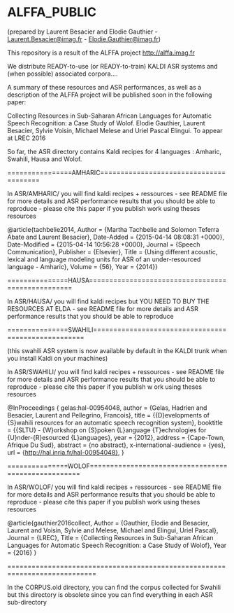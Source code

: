 ALFFA_PUBLIC
============

(prepared by Laurent Besacier and Elodie Gauthier - Laurent.Besacier@imag.fr - Elodie.Gauthier@imag.fr) 

This repository is a result of the ALFFA project
http://alffa.imag.fr

We distribute READY-to-use (or READY-to-train) KALDI ASR systems and (when possible) associated corpora....

A summary of these resources and ASR performances, as well as a description of the ALFFA project will be published soon in the following paper:

Collecting Resources in Sub-Saharan African Languages for Automatic Speech Recognition: a Case Study of Wolof. Elodie Gauthier, Laurent Besacier, Sylvie Voisin, Michael Melese and Uriel Pascal Elingui. To appear at LREC 2016

So far, the ASR directory contains Kaldi recipes for 4 languages : Amharic, Swahili, Hausa and Wolof. 

================AMHARIC=======================================

In ASR/AMHARIC/ you will find kaldi recipes + ressources - see README file for more details and ASR performance results that you should be able to reproduce - please cite this paper if you publish work using theses resources

@article{tachbelie2014,
        Author = {Martha Tachbelie and Solomon Teferra Abate and Laurent Besacier},
        Date-Added = {2015-04-14 08:08:31 +0000},
        Date-Modified = {2015-04-14 10:56:28 +0000},
        Journal = {Speech Communication},
        Publisher = {Elsevier},
        Title = {Using different acoustic, lexical and language modeling units for ASR of an under-resourced language - Amharic},
        Volume = {56},
        Year = {2014}}

===============HAUSA==================================================

In ASR/HAUSA/ you will find kaldi recipes but YOU NEED TO BUY THE RESOURCES AT ELDA - see README file for more details and ASR
 performance results that you should be able to reproduce

===============SWAHILI====================================================

(this swahili ASR system is now available by default in the KALDI trunk when you install Kaldi on your machines)

In ASR/SWAHILI/ you will find kaldi recipes + ressources - see README file for more details and ASR
 performance results that you should be able to reproduce - please cite this paper if you publish w
ork using theses resources

 @InProceedings { gelas:hal-00954048,
  author = {Gelas, Hadrien and Besacier, Laurent and Pellegrino, Francois},
  title = {{D}evelopments of {S}wahili resources for an automatic speech recognition system},
  booktitle = {{SLTU} - {W}orkshop on {S}poken {L}anguage {T}echnologies for {U}nder-{R}esourced {L}anguages},
  year = {2012},
  address = {Cape-Town, Afrique Du Sud},
  abstract = {no abstract},
  x-international-audience = {yes},
  url = {http://hal.inria.fr/hal-00954048},
}

===============WOLOF====================================================

In ASR/WOLOF/ you will find kaldi recipes + ressources - see README file for more details and ASR performance results that you should be able to reproduce - please cite this paper if you publish work using theses resources

  @article{gauthier2016collect,
        Author = {Gauthier, Elodie and Besacier, Laurent and Voisin, Sylvie and Melese, Michael and Elingui, Uriel Pascal},
        Journal = {LREC},
        Title = {Collecting Resources in Sub-Saharan African Languages for Automatic Speech Recognition: a Case Study of Wolof},
        Year = {2016}
  }

============================================================================


In the CORPUS.old directory, you can find the corpus collected for Swahili but this directory is obsolete since you can find everything in each ASR sub-directory


